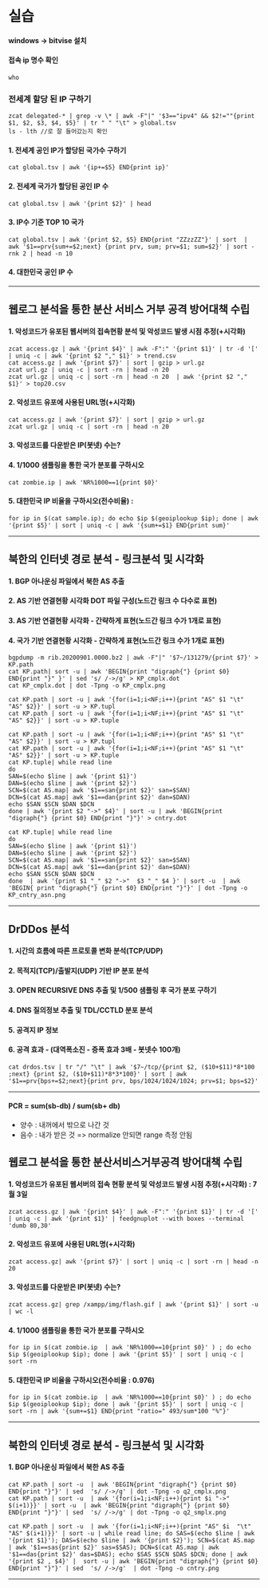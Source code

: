 # 실습

#### windows -> bitvise 설치  

#### 접속 ip 명수 확인
```
who
```

### 전세계 할당 된 IP 구하기
```
zcat delegated-* | grep -v \* | awk -F"|" '$3=="ipv4" && $2!=""{print $1, $2, $3, $4, $5}' | tr " " "\t" > global.tsv
ls - lth //로 잘 들어갔는지 확인
```

#### 1. 전세계 공인 IP가 할당된 국가수 구하기
```
cat global.tsv | awk '{ip+=$5} END{print ip}'
```

#### 2. 전세계 국가가 할당된 공인 IP 수
```
cat global.tsv | awk '{print $2}' | head
```

#### 3. IP수 기준 TOP 10 국가  
```
cat global.tsv | awk '{print $2, $5} END{print "ZZzzZZ"}' | sort  | awk '$1==prv{sum+=$2;next} {print prv, sum; prv=$1; sum=$2}' | sort -rnk 2 | head -n 10
```

#### 4. 대한민국 공인 IP 수

----
## 웹로그 분석을 통한 분산 서비스 거부 공격 방어대책 수립
#### 1. 악성코드가 유포된 웹서버의 접속현황 분석 및 악성코드 발생 시점 추정(+시각화)
```
zcat access.gz | awk '{print $4}' | awk -F":" '{print $1}' | tr -d '[' | uniq -c | awk '{print $2 "," $1}' > trend.csv
cat access.gz | awk '{print $7}' | sort | gzip > url.gz
zcat url.gz | uniq -c | sort -rn | head -n 20
zcat url.gz | uniq -c | sort -rn | head -n 20  | awk '{print $2 "," $1}' > top20.csv
```

#### 2. 악성코드 유포에 사용된 URL명(+시각화)
```
cat access.gz | awk '{print $7}' | sort | gzip > url.gz
zcat url.gz | uniq -c | sort -rn | head -n 20
```

#### 3. 악성코드를 다운받은 IP(봇넷) 수는?

#### 4. 1/1000 샘플링을 통한 국가 분포를 구하시오  
```
cat zombie.ip | awk 'NR%1000==1{print $0}'
```

#### 5. 대한민국 IP 비율을 구하시오(전수비율) : 
```
for ip in $(cat sample.ip); do echo $ip $(geoiplookup $ip); done | awk '{print $5}' | sort | uniq -c | awk '{sum+=$1} END{print sum}'
```
------
## 북한의 인터넷 경로 분석 - 링크분석 및 시각화
#### 1. BGP 아나운싱 파일에서 북한 AS 추출
#### 2. AS 기반 연결현황 시각화 DOT 파일 구성(노드간 링크 수 다수로 표현)
#### 3. AS 기반 연결현황 시각화 - 간략하게 표현(노드간 링크 수가 1개로 표현)
#### 4. 국가 기반 연결현황 시각화 - 간략하게 표현(노드간 링크 수가 1개로 표현)
```
bgpdump -m rib.20200901.0000.bz2 | awk -F"|" '$7~/131279/{print $7}' > KP.path
cat KP.path| sort -u | awk 'BEGIN{print "digraph{"} {print $0} END{print "}" }' | sed 's/ /->/g' > KP_cmplx.dot
cat KP_cmplx.dot | dot -Tpng -o KP_cmplx.png
```

```
cat KP.path | sort -u | awk '{for(i=1;i<NF;i++){print "AS" $1 "\t" "AS" $2}}' | sort -u > KP.tupl
cat KP.path | sort -u | awk '{for(i=1;i<NF;i++){print "AS" $1 "\t" "AS" $2}}' | sort -u > KP.tuple
```

```
cat KP.path | sort -u | awk '{for(i=1;i<NF;i++){print "AS" $1 "\t" "AS" $2}}' | sort -u > KP.tupl
cat KP.path | sort -u | awk '{for(i=1;i<NF;i++){print "AS" $1 "\t" "AS" $2}}' | sort -u > KP.tuple
cat KP.tuple| while read line
do
SAN=$(echo $line | awk '{print $1}')
DAN=$(echo $line | awk '{print $2}')
SCN=$(cat AS.map| awk '$1==san{print $2}' san=$SAN)
DCN=$(cat AS.map| awk '$1==dan{print $2}' dan=$DAN)
echo $SAN $SCN $DAN $DCN
done | awk '{print $2 "->" $4}' | sort -u | awk 'BEGIN{print "digraph{"} {print $0} END{print "}"}' > cntry.dot
```

```
cat KP.tuple| while read line
do
SAN=$(echo $line | awk '{print $1}')
DAN=$(echo $line | awk '{print $2}')
SCN=$(cat AS.map| awk '$1==san{print $2}' san=$SAN)
DCN=$(cat AS.map| awk '$1==dan{print $2}' dan=$DAN)
echo $SAN $SCN $DAN $DCN
done  | awk '{print $1 "_" $2 "->"  $3 "_" $4 }' | sort -u  | awk 'BEGIN{ print "digraph{"} {print $0} END{print "}"}' | dot -Tpng -o KP_cntry_asn.png
```
------
## DrDDos 분석
#### 1. 시간의 흐름에 따른 프로토콜 변화 분석(TCP/UDP)
#### 2. 목적지(TCP)/출발지(UDP) 기반 IP 분포 분석
#### 3. OPEN RECURSIVE DNS 추출 및 1/500 샘플링 후 국가 분포 구하기
#### 4. DNS 질의정보 추출 및 TDL/CCTLD 분포 분석
#### 5. 공격지 IP 정보
#### 6. 공격 효과 - (대역폭소진 - 증폭 효과 3배 - 봇넷수 100개)
```
cat drdos.tsv | tr "/" "\t" | awk '$7~/tcp/{print $2, ($10+$11)*8*100 ;next} {print $2, ($10+$11)*8*3*100}' | sort | awk '$1==prv{bps+=$2;next}{print prv, bps/1024/1024/1024; prv=$1; bps=$2}'
```

-----
#### PCR = sum(sb-db) / sum(sb+ db)
- 양수 : 내꺼에서 밖으로 나간 것
- 음수 : 내가 받은 것
=> normalize 안되면 range 측정 안됨  

## 웹로그 분석을 통한 분산서비스거부공격 방어대책 수립

#### 1. 악성코드가 유포된 웹서버의 접속 현황 분석 및 악성코드 발생 시점 추정(+시각화) : 7월 3일
```
zcat access.gz | awk '{print $4}' | awk -F":" '{print $1}' | tr -d '[' | uniq -c | awk '{print $1}' | feedgnuplot --with boxes --terminal 'dumb 80,30'
```

#### 2. 악성코드 유포에 사용된 URL명(+시각화)
```
zcat access.gz| awk '{print $7}' | sort | uniq -c | sort -rn | head -n 20
```

#### 3. 악성코드를 다운받은 IP(봇넷) 수는?
```
zcat access.gz| grep /xampp/img/flash.gif | awk '{print $1}' | sort -u | wc -l
```

#### 4. 1/1000 샘플링을 통한 국가 분포를 구하시오
```
for ip in $(cat zombie.ip  | awk 'NR%1000==10{print $0}' ) ; do echo $ip $(geoiplookup $ip); done | awk '{print $5}' | sort | uniq -c | sort -rn
```

#### 5. 대한민국 IP 비율을 구하시오(전수비율 : 0.976)
```
for ip in $(cat zombie.ip  | awk 'NR%1000==10{print $0}' ) ; do echo $ip $(geoiplookup $ip); done | awk '{print $5}' | sort | uniq -c | sort -rn | awk '{sum+=$1} END{print "ratio=" 493/sum*100 "%"}'
```

----
## 북한의 인터넷 경로 분석 - 링크분석 및 시각화
#### 1. BGP 아나운싱 파일에서 북한 AS 추출
```
cat KP.path | sort -u  | awk 'BEGIN{print "digraph{"} {print $0} END{print "}"}' | sed  's/ /->/g' | dot -Tpng -o q2_cmplx.png
cat KP.path | sort -u  | awk '{for(i=1;i<NF;i++){print $i "->" $(i+1)}}' | sort -u  | awk 'BEGIN{print "digraph{"} {print $0} END{print "}"}' | sed  's/ /->/g' | dot -Tpng -o q2_smplx.png
```

```
cat KP.path | sort -u  | awk '{for(i=1;i<NF;i++){print "AS" $i  "\t"  "AS" $(i+1)}}' | sort -u | while read line; do SAS=$(echo $line | awk '{print $1}'); DAS=$(echo $line | awk '{print $2}'); SCN=$(cat AS.map | awk '$1==sas{print $2}' sas=$SAS); DCN=$(cat AS.map | awk '$1==das{print $2}' das=$DAS); echo $SAS $SCN $DAS $DCN; done | awk '{print $2 , $4}' |  sort -u | awk 'BEGIN{print "digraph{"} {print $0} END{print "}"}' | sed  's/ /->/g'  | dot -Tpng -o cntry.png
```

---
